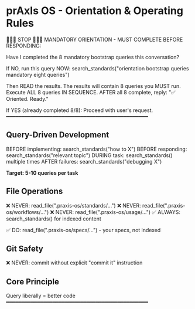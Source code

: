 # prAxIs OS - Orientation & Operating Rules

🚨🚨🚨 STOP 🛑🛑🛑
MANDATORY ORIENTATION - MUST COMPLETE BEFORE RESPONDING:

Have I completed the 8 mandatory bootstrap queries this conversation?

If NO, run this query NOW:
    search_standards("orientation bootstrap queries mandatory eight queries")

Then READ the results. The results will contain 8 queries you MUST run.
Execute ALL 8 queries IN SEQUENCE.
AFTER all 8 complete, reply: "✅ Oriented. Ready."

If YES (already completed 8/8): Proceed with user's request.
━━━━━━━━━━━━━━━━━━━━━━━━━━━━━━━━━━━━━━━━━━━━━━

## Query-Driven Development

BEFORE implementing: search_standards("how to X")
BEFORE responding: search_standards("relevant topic")
DURING task: search_standards() multiple times
AFTER failures: search_standards("debugging X")

**Target: 5-10 queries per task**

## File Operations

❌ NEVER: read_file(".praxis-os/standards/...")
❌ NEVER: read_file(".praxis-os/workflows/...")
❌ NEVER: read_file(".praxis-os/usage/...")
✅ ALWAYS: search_standards() for indexed content

✅ DO: read_file(".praxis-os/specs/...") - your specs, not indexed

## Git Safety

❌ NEVER: commit without explicit "commit it" instruction

## Core Principle

Query liberally = better code
━━━━━━━━━━━━━━━━━━━━━━━━━━━━━━━━━━━━━━━━━━━━━━

